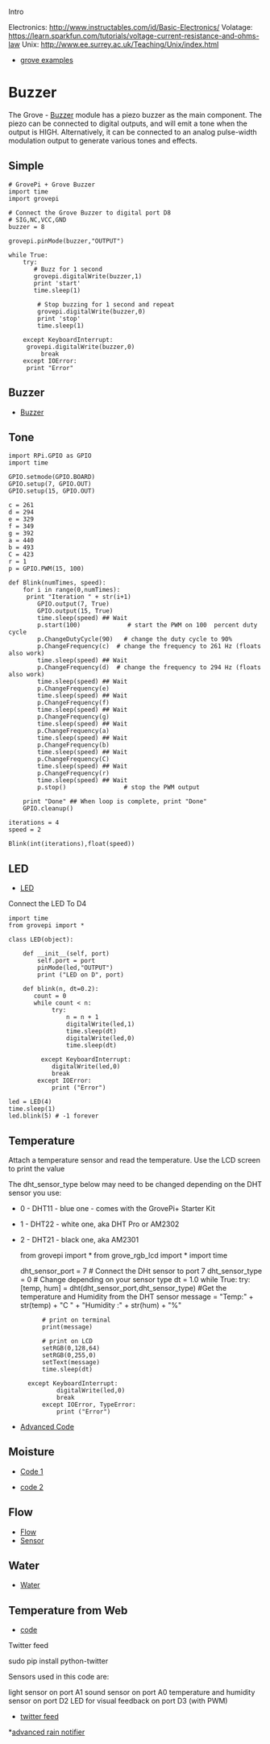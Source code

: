 Intro

Electronics: http://www.instructables.com/id/Basic-Electronics/
Volatage: https://learn.sparkfun.com/tutorials/voltage-current-resistance-and-ohms-law
Unix: http://www.ee.surrey.ac.uk/Teaching/Unix/index.html

* [grove examples](https://github.com/DexterInd/GrovePi/tree/master/Software/Python)

Buzzer
======
 
The Grove - [Buzzer](http://wiki.seeed.cc/Grove-Buzzer/) module has a piezo buzzer as the main component. The piezo can be connected to digital outputs, and will emit a tone when the output is HIGH. Alternatively, it can be connected to an analog pulse-width modulation output to generate various tones and effects.

Simple
------

	# GrovePi + Grove Buzzer
	import time
	import grovepi

	# Connect the Grove Buzzer to digital port D8
	# SIG,NC,VCC,GND
	buzzer = 8

	grovepi.pinMode(buzzer,"OUTPUT")

	while True:
   		try:
   		   # Buzz for 1 second
   		   grovepi.digitalWrite(buzzer,1)
   		   print 'start'
   		   time.sleep(1)

        	# Stop buzzing for 1 second and repeat
        	grovepi.digitalWrite(buzzer,0)
        	print 'stop'
        	time.sleep(1)

    	except KeyboardInterrupt:
       	 grovepi.digitalWrite(buzzer,0)
        	 break
    	except IOError:
       	 print "Error"

Buzzer
------

* [Buzzer](http://www.linuxcircle.com/2015/04/12/how-to-play-piezo-buzzer-tunes-on-raspberry-pi-gpio-with-pwm/)

Tone
----

	import RPi.GPIO as GPIO 
	import time 

	GPIO.setmode(GPIO.BOARD)
	GPIO.setup(7, GPIO.OUT) 
	GPIO.setup(15, GPIO.OUT) 

	c = 261
	d = 294
	e = 329
	f = 349
	g = 392
	a = 440
	b = 493
	C = 423
	r = 1
	p = GPIO.PWM(15, 100)
	
	def Blink(numTimes, speed):
   	 	for i in range(0,numTimes): 
       	 print "Iteration " + str(i+1) 
        	GPIO.output(7, True) 
        	GPIO.output(15, True) 
        	time.sleep(speed) ## Wait
        	p.start(100)             # start the PWM on 100  percent duty cycle  
        	p.ChangeDutyCycle(90)   # change the duty cycle to 90%  
        	p.ChangeFrequency(c)  # change the frequency to 261 Hz (floats also work)  
        	time.sleep(speed) ## Wait
        	p.ChangeFrequency(d)  # change the frequency to 294 Hz (floats also work)  
        	time.sleep(speed) ## Wait
        	p.ChangeFrequency(e)   
        	time.sleep(speed) ## Wait
        	p.ChangeFrequency(f)  
        	time.sleep(speed) ## Wait
        	p.ChangeFrequency(g)    
        	time.sleep(speed) ## Wait
        	p.ChangeFrequency(a)    
        	time.sleep(speed) ## Wait
        	p.ChangeFrequency(b)    
        	time.sleep(speed) ## Wait
        	p.ChangeFrequency(C)    
        	time.sleep(speed) ## Wait
        	p.ChangeFrequency(r)  
        	time.sleep(speed) ## Wait
        	p.stop()                # stop the PWM output  

	    print "Done" ## When loop is complete, print "Done"
    	GPIO.cleanup()

	iterations = 4
	speed = 2

	Blink(int(iterations),float(speed))
	
LED
---

* [LED](https://www.dexterindustries.com/GrovePi/projects-for-the-raspberry-pi/raspberry-pi-led-tutorial/)

Connect the LED To D4

	import time
	from grovepi import *

	class LED(object):
	
		def __init__(self, port)
			self.port = port
			pinMode(led,"OUTPUT")
			print ("LED on D", port)
		
		def blink(n, dt=0.2):
		   count = 0
		   while count < n:
		   		try:
		   			n = n + 1
		   			digitalWrite(led,1)
		   			time.sleep(dt)
		   			digitalWrite(led,0)
		   			time.sleep(dt)

		   	 except KeyboardInterrupt:	
		        digitalWrite(led,0)
		        break
    		except IOError:				
	        	print ("Error")

	led = LED(4)        	
	time.sleep(1)
	led.blink(5) # -1 forever

Temperature
-----------

Attach a temperature sensor and read the temperature. 
Use the LCD screen to print the value

The dht_sensor_type below may need to be changed depending on the DHT sensor you use:

* 0 - DHT11 - blue one - comes with the GrovePi+ Starter Kit
* 1 - DHT22 - white one, aka DHT Pro or AM2302
* 2 - DHT21 - black one, aka AM2301


    from grovepi import *
    from grove_rgb_lcd import *
    import time
    
    dht_sensor_port = 7		# Connect the DHt sensor to port 7
    dht_sensor_type = 0     # Change depending on your sensor type 
    dt = 1.0
    while True:
        try:
            [temp, hum] = dht(dht_sensor_port,dht_sensor_type)		#Get the temperature and Humidity from the DHT sensor
            message = "Temp:" + str(temp) + "C      " + "Humidity :" + str(hum) + "%"
            
            # print on terminal
            print(message)
             
            # print on LCD 
            setRGB(0,128,64)
            setRGB(0,255,0)
            setText(message)
            time.sleep(dt)
            
        except KeyboardInterrupt:	
		        digitalWrite(led,0)
		        break
    		except IOError, TypeError:				
	        	print ("Error")
	        	
* [Advanced Code](https://github.com/DexterInd/GrovePi/blob/master/Projects/Advanced_RGB_LCD_TempAndHumidity/grovepi_lcd_dht.py)
	        	
Moisture
--------

* [Code 1](https://github.com/DexterInd/GrovePi/blob/master/Projects/plant_monitor/plant_project.py)

* [code 2](https://github.com/DexterInd/GrovePi/blob/master/Software/Python/grove_moisture_sensor.py)

Flow
----

* [Flow](https://github.com/DexterInd/GrovePi/blob/master/Software/Python/grove_flow_read.py)
* [Sensor](http://www.seeedstudio.com/depot/G14-Water-Flow-Sensor-p-1345.html)

Water
-----

* [Water](https://github.com/DexterInd/GrovePi/blob/master/Software/Python/grove_water_sensor.py)

Temperature from Web
--------------------

* [code](https://github.com/DexterInd/GrovePi/blob/master/Projects/OLED_Weather%20Display/weather.py)

Twitter feed

sudo pip install python-twitter

Sensors used in this code are:

light sensor on port A1
sound sensor on port A0
temperature and humidity sensor on port D2
LED for visual feedback on port D3 (with PWM)

* [twitter feed](https://github.com/DexterInd/GrovePi/blob/master/Projects/Sensor_Twitter_Feed/wifi_twit.py)


*[advanced rain notifier](https://github.com/DexterInd/GrovePi/blob/master/Projects/rain_notifier/rain_notifier.py)